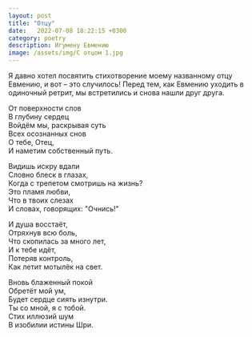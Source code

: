 ```yaml
---
layout: post
title: "Отцу"
date:   2022-07-08 18:22:15 +0300
category: poetry
description: Игумену Евмению
image: /assets/img/С отцом 1.jpg
---
```

Я давно хотел посвятить стихотворение моему названному отцу Евмению, и вот – это случилось! Перед тем, как Евмению уходить в одиночный ретрит, мы встретились и снова нашли друг друга.

От поверхности слов  
В глубину сердец  
Войдём мы, раскрывая суть  
Всех осознанных снов  
О тебе, Отец,  
И наметим собственный путь.

Видишь искру вдали  
Словно блеск в глазах,  
Когда с трепетом смотришь на жизнь?  
Это пламя любви,  
Что в твоих слезах  
И словах, говорящих: "Очнись!"  

И душа восстаёт,  
Отряхнув всю боль,  
Что скопилась за много лет,  
И к тебе идёт,  
Потеряв контроль,  
Как летит мотылёк на свет.  

Вновь блаженный покой   
Обретёт мой ум,  
Будет сердце сиять изнутри.  
Ты со мной, я с тобой.  
Стих иллюзий шум  
В изобилии истины Шри.
